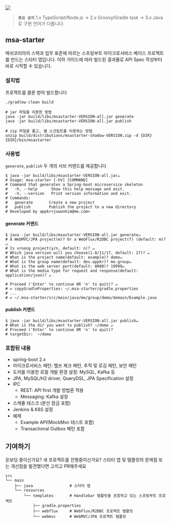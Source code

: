 [![](https://api.travis-ci.com/appkr/msa-starter.svg)](https://travis-ci.com/github/appkr/msa-starter)

> **`중요 공지`** 1.x TypeScript/Node.js -> 2.x Groovy/Gradle task -> 3.x Java 로 구현 언어가 다릅니다.  

## msa-starter

메쉬코리아의 스택과 업무 표준에 따르는 스프링부트 마이크로서비스 베이스 프로젝트를 만드는 스타터 앱입니다. 이하 가이드에 따라 빌드된 결과물로 API Spec 작성부터 바로 시작할 수 있습니다.

### 설치법

프로젝트를 클론 받아 빌드합니다
```shell
./gradlew clean build

# jar 파일을 이용한 방법
java -jar build/libs/msastarter-VERSION-all.jar generate
java -jar build/libs/msastarter-VERSION-all.jar publish

# zip 파일을 풀고, 쉘 스크립트를 이용하는 방법
unzip build/distributions/msastarter-shadow-VERSION.zip -d {DIR}
{DIR}/bin/msastarter
``` 

### 사용법

`generate`, `publish` 두 개의 서브 커맨드를 제공합니다

```shell
$ java -jar build/libs/msastarter-VERSION-all.jar↵
# Usage: msa-starter [-hV] [COMMAND]
# Command that generates a Spring-boot microservice skeleton
#   -h, --help      Show this help message and exit.
#   -V, --version   Print version information and exit.
# Commands:
#   generate       Create a new project
#   publish        Publish the project to a new directory
# Developed by appkr<juwonkim@me.com>
```

#### generate 커맨드

```shell
$ java -jar build/libs/msastarter-VERSION-all.jar generate↵ 
# A WebMVC/JPA project(m)? Or a WebFlux/R2DBC project(f) (default: m)? ↵
# Is vroong project(y/n, default: n)? ↵
# Which java version will you choose(1.8/11/17, default: 17)? ↵
# What is the project name(default: example)? demo↵
# What is the group name(default: dev.appkr)? me.group↵
# What is the web server port(default: 8080)? 19999↵
# What is the media type for request and response(default: application/json)? ↵

# Proceed ('Enter' to continue OR 'n' to quit)? ↵
# ✔ copyGradleProperties: ~/.msa-starter/gradle.properties
# ...
# ✔ ~/.msa-starter/src/main/java/me/group/demo/domain/Example.java
```

#### publish 커맨드

```shell
$ java -jar build/libs/msastarter-VERSION-all.jar publish↵ 
# What is the dir you want to publish? ~/demo ↵
# Proceed ('Enter' to continue OR 'n' to quit)?
# targetDir:  ~/demo
```

### 포함된 내용

- spring-boot 2.x
- 마이크로서비스 패턴: 헬쓰 체크 패턴, 추적 및 로깅 패턴, 보안 패턴
- 도커를 이용한 로컬 개발 환경 설정: MySQL, Kafka 등
- JPA, MySQL/H2 driver, QueryDSL, JPA Specification 설정
- IPC
  - REST: API first 개발 방법론 적용
  - Messaging: Kafka 설정 
- 스케쥴 태스크 (분산 잠금 포함) 
- Jenkins & K8S 설정
- 예제
  - Example API(MockMvc 테스트 포함)
  - Transactional Outbox 패턴 포함

## 기여하기

온보딩 중이신가요? 새 프로젝트를 진행중이신가요? 스타터 앱 및 템플릿의 문제점 또는 개선점을 발견했다면 고치고 PR해주세요

```
src
└── main
    ├── java                # 스타터 앱
    └── resources
        └── templates       # Handlebar 템플릿을 포함하고 있는 스프링부트 프로젝트
            ├── gradle.properties
            ├── webflux     # WebFlux/R2DBC 프로젝트 템플릿
            └── webmvc      # WebMVC/JPA 프로젝트 템플릿
```
